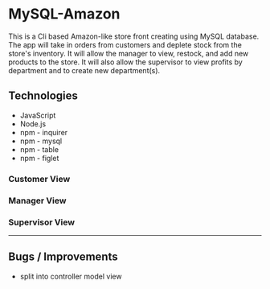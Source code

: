 # MySQL-Amazon
This is a Cli based Amazon-like store front creating using MySQL database. The app will take in orders from customers and deplete stock from the store's inventory. It will allow the manager to view, restock, and add new products to the store. It will also allow the supervisor to view profits by department and to create new department(s).

## Technologies
  * JavaScript
  * Node.js
  * npm - inquirer
  * npm - mysql
  * npm - table
  * npm - figlet

### Customer View

### Manager View

### Supervisor View

- - -

## Bugs / Improvements
  * split into controller model view